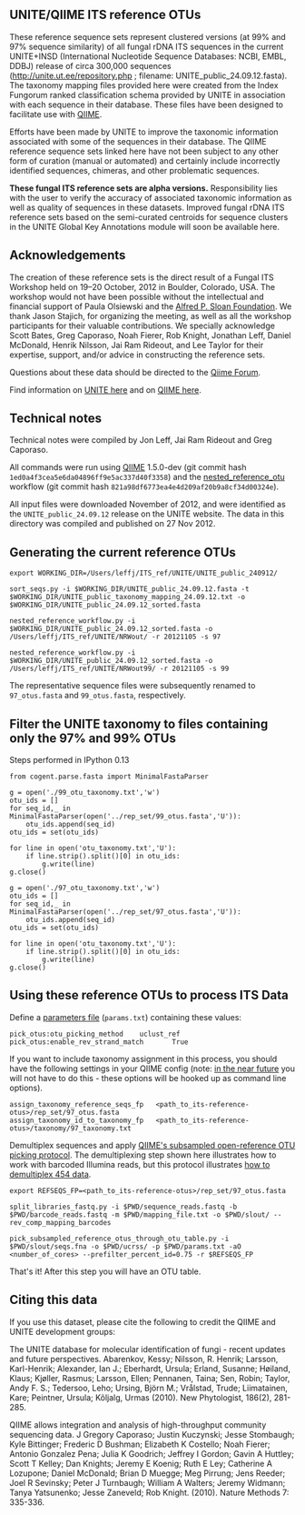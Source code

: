 UNITE/QIIME ITS reference OTUs
------------------------------

These reference sequence sets represent clustered versions (at 99% and 97% sequence similarity) of all fungal rDNA ITS sequences in the current UNITE+INSD (International Nucleotide Sequence Databases: NCBI, EMBL, DDBJ) release of circa 300,000 sequences (http://unite.ut.ee/repository.php ; filename: UNITE_public_24.09.12.fasta). The taxonomy mapping files provided here were created from the Index Fungorum ranked classification schema provided by UNITE in association with each sequence in their database. These files have been designed to facilitate use with [QIIME](http://www.qiime.org).

Efforts have been made by UNITE to improve the taxonomic information associated with some of the sequences in their database.  The QIIME reference sequence sets linked here have not been subject to any other form of curation (manual or automated) and certainly include incorrectly identified sequences, chimeras, and other problematic sequences.

**These fungal ITS reference sets are alpha versions.** Responsibility lies with the user to verify the accuracy of associated taxonomic information as well as quality of sequences in these datasets.  Improved fungal rDNA ITS reference sets based on the semi-curated centroids for sequence clusters in the UNITE Global Key Annotations module will soon be available here.

Acknowledgements
----------------

The creation of these reference sets is the direct result of a Fungal ITS Workshop held on 19–20 October, 2012 in Boulder, Colorado, USA.  The workshop would not have been possible without the intellectual and financial support of Paula Olsiewski and the [Alfred P. Sloan Foundation](http://www.sloan.org/).  We thank Jason Stajich, for organizing the meeting, as well as all the workshop participants for their valuable contributions.  We specially acknowledge Scott Bates, Greg Caporaso, Noah Fierer, Rob Knight, Jonathan Leff, Daniel McDonald, Henrik Nilsson, Jai Ram Rideout, and Lee Taylor for their expertise, support, and/or advice in constructing the reference sets.

Questions about these data should be directed to the [Qiime Forum](http://forum.qiime.org).

Find information on [UNITE here](http://unite.ut.ee/index.php) and on [QIIME here](http://www.qiime.org).

Technical notes
---------------

Technical notes were compiled by Jon Leff, Jai Ram Rideout and Greg Caporaso.

All commands were run using [QIIME](https://github.com/qiime/qiime) 1.5.0-dev (git commit hash  ``1ed0a4f3cea5e6da04896ff9e5ac337d40f3358``) and the [nested_reference_otu](https://github.com/qiime/nested_reference_otus) workflow (git commit hash ``821a98df6773ea4e4d209af20b9a8cf34d00324e``).

All input files were downloaded November of 2012, and were identified as the ``UNITE_public_24.09.12`` release on the UNITE website. The data in this directory was compiled and published on 27 Nov 2012.

Generating the current reference OTUs
-------------------------------------

```
export WORKING_DIR=/Users/leffj/ITS_ref/UNITE/UNITE_public_240912/

sort_seqs.py -i $WORKING_DIR/UNITE_public_24.09.12.fasta -t $WORKING_DIR/UNITE_public_taxonomy_mapping_24.09.12.txt -o $WORKING_DIR/UNITE_public_24.09.12_sorted.fasta

nested_reference_workflow.py -i $WORKING_DIR/UNITE_public_24.09.12_sorted.fasta -o /Users/leffj/ITS_ref/UNITE/NRWout/ -r 20121105 -s 97

nested_reference_workflow.py -i $WORKING_DIR/UNITE_public_24.09.12_sorted.fasta -o /Users/leffj/ITS_ref/UNITE/NRWout99/ -r 20121105 -s 99
```

The representative sequence files were subsequently renamed to ``97_otus.fasta`` and ``99_otus.fasta``, respectively.


Filter the UNITE taxonomy to files containing only the 97% and 99% OTUs
-----------------------------------------------------------------------

Steps performed in IPython 0.13

```
from cogent.parse.fasta import MinimalFastaParser

g = open('./99_otu_taxonomy.txt','w')
otu_ids = []
for seq_id,_ in MinimalFastaParser(open('../rep_set/99_otus.fasta','U')):
    otu_ids.append(seq_id)
otu_ids = set(otu_ids)

for line in open('otu_taxonomy.txt','U'):
    if line.strip().split()[0] in otu_ids:
        g.write(line)
g.close()

g = open('./97_otu_taxonomy.txt','w')
otu_ids = []
for seq_id,_ in MinimalFastaParser(open('../rep_set/97_otus.fasta','U')):
    otu_ids.append(seq_id)
otu_ids = set(otu_ids)

for line in open('otu_taxonomy.txt','U'):
    if line.strip().split()[0] in otu_ids:
        g.write(line)
g.close()
```

Using these reference OTUs to process ITS Data
-------------------------------------------------

Define a [parameters file](http://qiime.org/documentation/file_formats.html#qiime-parameters) (``params.txt``) containing these values:

```
pick_otus:otu_picking_method    uclust_ref
pick_otus:enable_rev_strand_match       True
```

If you want to include taxonomy assignment in this process, you should have the following settings in your QIIME config (note: [in the near future](https://github.com/qiime/qiime/issues/468) you will not have to do this - these options will be hooked up as command line options).

```
assign_taxonomy_reference_seqs_fp	<path_to_its-reference-otus>/rep_set/97_otus.fasta
assign_taxonomy_id_to_taxonomy_fp	<path_to_its-reference-otus>/taxonomy/97_taxonomy.txt
```

Demultiplex sequences and apply [QIIME's subsampled open-reference OTU picking protocol](http://qiime.org/tutorials/open_reference_illumina_processing.html#subsampled-otu-picking-workflow-evaluation). The demultiplexing step shown here illustrates how to work with barcoded Illumina reads, but this protocol illustrates [how to demultiplex 454 data](http://qiime.org/tutorials/tutorial.html).

```
export REFSEQS_FP=<path_to_its-reference-otus>/rep_set/97_otus.fasta

split_libraries_fastq.py -i $PWD/sequence_reads.fastq -b $PWD/barcode_reads.fastq -m $PWD/mapping_file.txt -o $PWD/slout/ --rev_comp_mapping_barcodes

pick_subsampled_reference_otus_through_otu_table.py -i $PWD/slout/seqs.fna -o $PWD/ucrss/ -p $PWD/params.txt -aO <number_of_cores> --prefilter_percent_id=0.75 -r $REFSEQS_FP
```

That's it! After this step you will have an OTU table.

Citing this data
----------------

If you use this dataset, please cite the following to credit the QIIME and UNITE development groups:

The UNITE database for molecular identification of fungi - recent updates and future perspectives.
Abarenkov, Kessy; Nilsson, R. Henrik; Larsson, Karl-Henrik; Alexander, Ian J.; Eberhardt, Ursula; Erland, Susanne; Høiland, Klaus; Kjøller, Rasmus; Larsson, Ellen; Pennanen, Taina; Sen, Robin; Taylor, Andy F. S.; Tedersoo, Leho; Ursing, Björn M.; Vrålstad, Trude; Liimatainen, Kare; Peintner, Ursula; Kõljalg, Urmas (2010). New Phytologist, 186(2), 281-285.

QIIME allows integration and analysis of high-throughput community sequencing data.
J Gregory Caporaso; Justin Kuczynski; Jesse Stombaugh; Kyle Bittinger; Frederic D Bushman; Elizabeth K Costello; Noah Fierer; Antonio Gonzalez Pena; Julia K Goodrich; Jeffrey I Gordon; Gavin A Huttley; Scott T Kelley; Dan Knights; Jeremy E Koenig; Ruth E Ley; Catherine A Lozupone; Daniel McDonald; Brian D Muegge; Meg Pirrung; Jens Reeder; Joel R Sevinsky; Peter J Turnbaugh; William A Walters; Jeremy Widmann; Tanya Yatsunenko; Jesse Zaneveld; Rob Knight. (2010). Nature Methods 7: 335-336.
